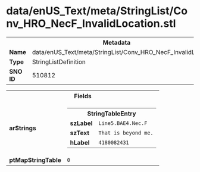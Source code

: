 <h1>data/enUS_Text/meta/StringList/Conv_HRO_NecF_InvalidLocation.stl</h1><table><tr><th colspan="100%">Metadata</th></tr><tr><td><b>Name</b></td><td>data/enUS_Text/meta/StringList/Conv_HRO_NecF_InvalidLocation.stl</td></tr><tr><td><b>Type</b></td><td>StringListDefinition</td></tr><tr><td><b>SNO ID</b></td><td>510812</td></tr></table>

<table><tr><th colspan="100%">Fields</th></tr><tr><td><b>arStrings</b></td><td><table><tr><th colspan="100%">StringTableEntry</th></tr><tr><td><b>szLabel</b></td><td><code>Line5.BAE4.Nec.F</code></td></tr><tr><td><b>szText</b></td><td><code>That is beyond me.</code></td></tr><tr><td><b>hLabel</b></td><td><code>4180082431</code></td></tr></table>


</td></tr><tr><td><b>ptMapStringTable</b></td><td><code>0</code></td></tr></table>


